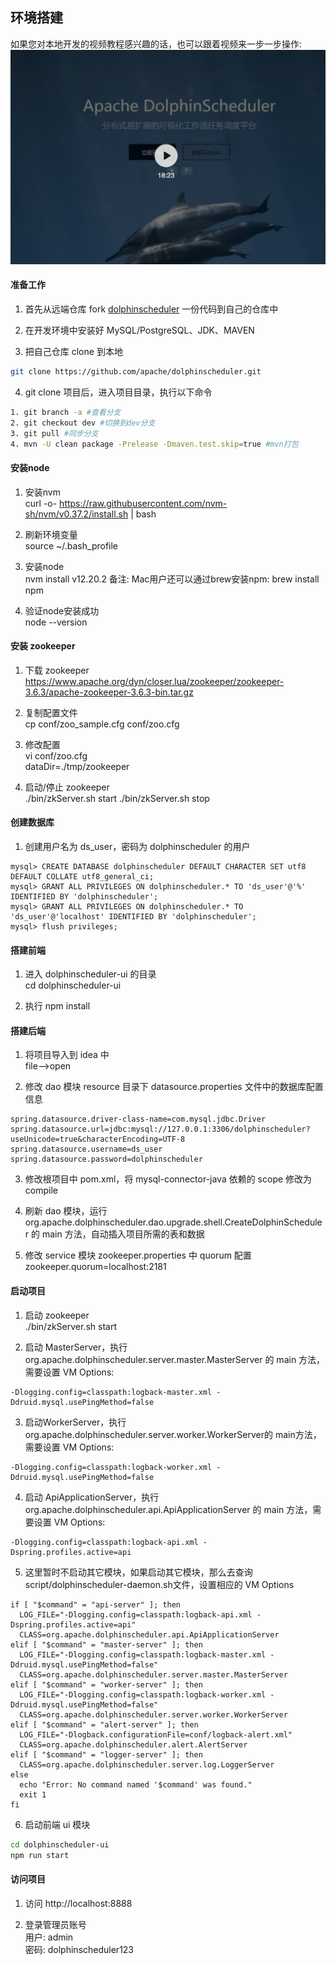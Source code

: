 ## 环境搭建

如果您对本地开发的视频教程感兴趣的话，也可以跟着视频来一步一步操作:
[![ DolphinScheduler 本地开发搭建 ](/img/build_dev_video.png)](https://www.bilibili.com/video/BV1hf4y1b7sX)

#### 准备工作

1. 首先从远端仓库 fork [dolphinscheduler](https://github.com/apache/dolphinscheduler) 一份代码到自己的仓库中

2. 在开发环境中安装好 MySQL/PostgreSQL、JDK、MAVEN

3. 把自己仓库 clone 到本地

```bash
git clone https://github.com/apache/dolphinscheduler.git
```

4. git clone 项目后，进入项目目录，执行以下命令

```bash
1. git branch -a #查看分支
2. git checkout dev #切换到dev分支
3. git pull #同步分支
4. mvn -U clean package -Prelease -Dmaven.test.skip=true #mvn打包
```

#### 安装node

1. 安装nvm  
    curl -o- https://raw.githubusercontent.com/nvm-sh/nvm/v0.37.2/install.sh | bash

2. 刷新环境变量  
    source ~/.bash_profile

3. 安装node  
    nvm install v12.20.2
    备注: Mac用户还可以通过brew安装npm: brew install npm

4. 验证node安装成功  
    node --version  

#### 安装 zookeeper

1. 下载 zookeeper  
    https://www.apache.org/dyn/closer.lua/zookeeper/zookeeper-3.6.3/apache-zookeeper-3.6.3-bin.tar.gz

2. 复制配置文件  
    cp conf/zoo_sample.cfg conf/zoo.cfg

3. 修改配置  
    vi conf/zoo.cfg  
    dataDir=./tmp/zookeeper

4. 启动/停止 zookeeper  
    ./bin/zkServer.sh start
    ./bin/zkServer.sh stop

#### 创建数据库

1. 创建用户名为 ds_user，密码为 dolphinscheduler 的用户  

```
mysql> CREATE DATABASE dolphinscheduler DEFAULT CHARACTER SET utf8 DEFAULT COLLATE utf8_general_ci;
mysql> GRANT ALL PRIVILEGES ON dolphinscheduler.* TO 'ds_user'@'%' IDENTIFIED BY 'dolphinscheduler';
mysql> GRANT ALL PRIVILEGES ON dolphinscheduler.* TO 'ds_user'@'localhost' IDENTIFIED BY 'dolphinscheduler';
mysql> flush privileges;
```

#### 搭建前端

1. 进入 dolphinscheduler-ui 的目录  
    cd dolphinscheduler-ui

2. 执行 npm install  

#### 搭建后端

1. 将项目导入到 idea 中  
    file-->open

2. 修改 dao 模块 resource 目录下 datasource.properties 文件中的数据库配置信息     

```
spring.datasource.driver-class-name=com.mysql.jdbc.Driver
spring.datasource.url=jdbc:mysql://127.0.0.1:3306/dolphinscheduler?useUnicode=true&characterEncoding=UTF-8
spring.datasource.username=ds_user
spring.datasource.password=dolphinscheduler
```

3. 修改根项目中 pom.xml，将 mysql-connector-java 依赖的 scope 修改为 compile  

4. 刷新 dao 模块，运行 org.apache.dolphinscheduler.dao.upgrade.shell.CreateDolphinScheduler 的 main 方法，自动插入项目所需的表和数据  

5. 修改 service 模块 zookeeper.properties 中 quorum 配置 
    zookeeper.quorum=localhost:2181

#### 启动项目

1. 启动 zookeeper   
    ./bin/zkServer.sh start

2. 启动 MasterServer，执行 org.apache.dolphinscheduler.server.master.MasterServer 的 main 方法，需要设置 VM Options:  

```
-Dlogging.config=classpath:logback-master.xml -Ddruid.mysql.usePingMethod=false
```

3. 启动WorkerServer，执行org.apache.dolphinscheduler.server.worker.WorkerServer的 main方法，需要设置 VM Options:  

```
-Dlogging.config=classpath:logback-worker.xml -Ddruid.mysql.usePingMethod=false
```

4. 启动 ApiApplicationServer，执行 org.apache.dolphinscheduler.api.ApiApplicationServer 的 main 方法，需要设置 VM Options:   

```
-Dlogging.config=classpath:logback-api.xml -Dspring.profiles.active=api
```

5. 这里暂时不启动其它模块，如果启动其它模块，那么去查询script/dolphinscheduler-daemon.sh文件，设置相应的 VM Options  

```
if [ "$command" = "api-server" ]; then
  LOG_FILE="-Dlogging.config=classpath:logback-api.xml -Dspring.profiles.active=api"
  CLASS=org.apache.dolphinscheduler.api.ApiApplicationServer
elif [ "$command" = "master-server" ]; then
  LOG_FILE="-Dlogging.config=classpath:logback-master.xml -Ddruid.mysql.usePingMethod=false"
  CLASS=org.apache.dolphinscheduler.server.master.MasterServer
elif [ "$command" = "worker-server" ]; then
  LOG_FILE="-Dlogging.config=classpath:logback-worker.xml -Ddruid.mysql.usePingMethod=false"
  CLASS=org.apache.dolphinscheduler.server.worker.WorkerServer
elif [ "$command" = "alert-server" ]; then
  LOG_FILE="-Dlogback.configurationFile=conf/logback-alert.xml"
  CLASS=org.apache.dolphinscheduler.alert.AlertServer
elif [ "$command" = "logger-server" ]; then
  CLASS=org.apache.dolphinscheduler.server.log.LoggerServer
else
  echo "Error: No command named '$command' was found."
  exit 1
fi
```

6. 启动前端 ui 模块  

```bash
cd dolphinscheduler-ui
npm run start
```

#### 访问项目

1. 访问 http://localhost:8888

2. 登录管理员账号  
    用户: admin  
    密码: dolphinscheduler123
